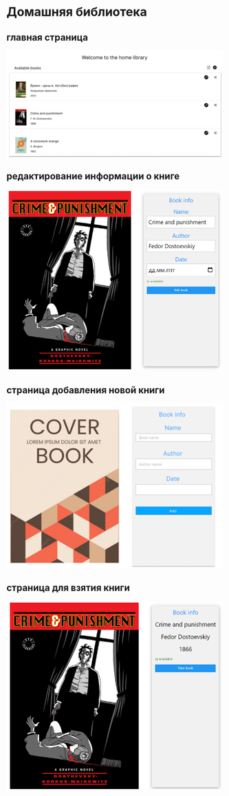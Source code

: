 # Домашняя библиотека

## главная страница
<img src="screenshots/1.png">

## редактирование информации о книге
<img src="screenshots/6.png">

## страница добавления новой книги
<img src="screenshots/3.png">

## страница для взятия книги
<img src="screenshots/7.png">

